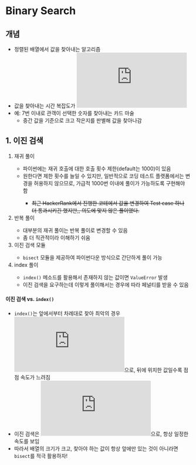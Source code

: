 # Binary Search
## 개념
- 정렬된 배열에서 값을 찾아내는 알고리즘
- 값을 찾아내는 시간 복잡도가 ![My Formula](https://latex.codecogs.com/gif.latex?O%28logn%29)
- 예: 7번 이내로 관객이 선택한 숫자를 찾아내는 카드 마술
  - 중간 값을 기준으로 크고 작은지를 판별해 값을 찾아나감

## 1. 이진 검색
<ol>
  <li>재귀 풀이</li>
  <ul>
    <li>파이썬에는 재귀 호출에 대한 호출 횟수 제한(default는 1000)이 있음</li>
    <li>원한다면 제한 횟수를 늘일 수 있지만, 일반적으로 코딩 테스트 플랫폼에서는 변경을 허용하지 않으므로, 가급적 1000번 이내에 풀이가 가능하도록 구현해야 함</li>
      <ul>
        <li><del>최근 HackerRank에서 진행한 코테에서 값을 변경하여 Test case 하나 더 통과시키긴 했지만,, 의도에 맞지 않은 풀이였다.</del></li>
      </ul>
  </ul>
  <li>반복 풀이</li>
  <ul>
    <li>대부분의 재귀 풀이는 반복 풀이로 변경할 수 있음</li>
    <li>좀 더 직관적이라 이해하기 쉬움</li>
  </ul>
  <li>이진 검색 모듈</li>
  <ul>
    <li><code>bisect</code> 모듈을 제공하여 파이썬다운 방식으로 간단하게 풀이 가능</li>
  </ul>
  <li>index 풀이</li>
  <ul>
    <li><code>index()</code> 메소드를 활용해서 존재하지 않는 값이면 <code>ValueError</code> 발생</li>
    <li>이진 검색을 요구하는데 이렇게 풀이해서는 경우에 따라 페널티를 받을 수 있음</li>
  </ul>
</ol>
  
#### 이진 검색 vs. `index()`
- `index()`는 앞에서부터 차례대로 찾아 최악의 경우 ![My Formula](https://latex.codecogs.com/gif.latex?O%28n%29)으로, 뒤에 위치한 값일수록 점점 속도가 느려짐
- 이진 검색은 ![My Formula](https://latex.codecogs.com/gif.latex?O%28logn%29)으로, 항상 일정한 속도를 보임
- 따라서 배열의 크기가 크고, 찾아야 하는 값이 항상 앞에만 있는 것이 아니라면 `bisect`를 적극 활용하자!
